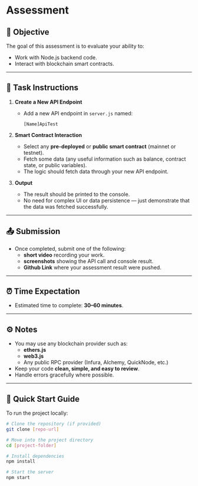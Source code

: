  # Assessment

## 📝 Objective

The goal of this assessment is to evaluate your ability to:

- Work with Node.js backend code.
- Interact with blockchain smart contracts.

---

## 📌 Task Instructions

1. **Create a New API Endpoint**
   - Add a new API endpoint in `server.js` named:

     ```
     [Name]ApiTest
     ```

2. **Smart Contract Interaction**
   - Select any **pre-deployed** or **public smart contract** (mainnet or testnet).
   - Fetch some data (any useful information such as balance, contract state, or public variables).
   - The logic should fetch data through your new API endpoint.

3. **Output**
   - The result should be printed to the console.
   - No need for complex UI or data persistence — just demonstrate that the data was fetched successfully.

---

## 📤 Submission

- Once completed, submit one of the following:
  - **short video** recording your work.
  - **screenshots** showing the API call and console result.
  - **Github Link** where your assessment result were pushed.

---

## ⏰ Time Expectation

- Estimated time to complete: **30–60 minutes**.

---

## ⚙️ Notes

- You may use any blockchain provider such as:
  - **ethers.js**
  - **web3.js**
  - Any public RPC provider (Infura, Alchemy, QuickNode, etc.)
- Keep your code **clean, simple, and easy to review**.
- Handle errors gracefully where possible.

---
## 🚀 Quick Start Guide

To run the project locally:

```bash
# Clone the repository (if provided)
git clone [repo-url]

# Move into the project directory
cd [project-folder]

# Install dependencies
npm install

# Start the server
npm start